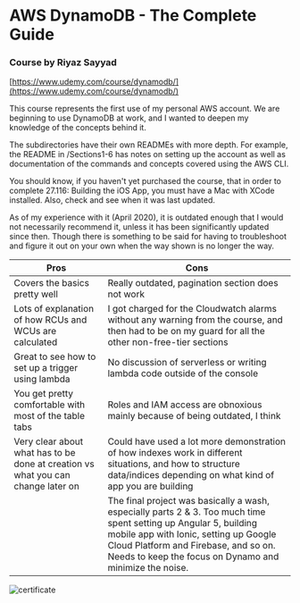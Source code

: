 # AWS DynamoDB - The Complete Guide

### Course by Riyaz Sayyad

[https://www.udemy.com/course/dynamodb/](https://www.udemy.com/course/dynamodb/)

This course represents the first use of my personal AWS account. We are beginning to use DynamoDB at work, and I wanted to deepen my knowledge of the concepts behind it.

The subdirectories have their own READMEs with more depth. For example, the README in /Sections1-6 has notes on setting up the account as well as documentation of the commands and concepts covered using the AWS CLI.

You should know, if you haven't yet purchased the course, that in order to complete 27.116: Building the iOS App, you must have a Mac with XCode installed. Also, check and see when it was last updated.

As of my experience with it (April 2020), it is outdated enough that I would not necessarily recommend it, unless it has been significantly updated since then. Though there is something to be said for having to troubleshoot and figure it out on your own when the way shown is no longer the way.

| Pros                                                                             | Cons                                                                                                                                                                                                                                                          |
| -------------------------------------------------------------------------------- | ------------------------------------------------------------------------------------------------------------------------------------------------------------------------------------------------------------------------------------------------------------- |
| Covers the basics pretty well                                                    | Really outdated, pagination section does not work                                                                                                                                                                                                             |
| Lots of explanation of how RCUs and WCUs are calculated                          | I got charged for the Cloudwatch alarms without any warning from the course, and then had to be on my guard for all the other non-free-tier sections                                                                                                          |
| Great to see how to set up a trigger using lambda                                | No discussion of serverless or writing lambda code outside of the console                                                                                                                                                                                     |
| You get pretty comfortable with most of the table tabs                           | Roles and IAM access are obnoxious mainly because of being outdated, I think                                                                                                                                                                                  |
| Very clear about what has to be done at creation vs what you can change later on | Could have used a lot more demonstration of how indexes work in different situations, and how to structure data/indices depending on what kind of app you are building                                                                                        |
|                                                                                  | The final project was basically a wash, especially parts 2 & 3. Too much time spent setting up Angular 5, building mobile app with Ionic, setting up Google Cloud Platform and Firebase, and so on. Needs to keep the focus on Dynamo and minimize the noise. |

![certificate](https://www.udemy.com/certificate/UC-886ba4fc-244e-4807-9754-0bc41af41ddd/?utm_campaign=email&utm_source=sendgrid.com&utm_medium=email)
